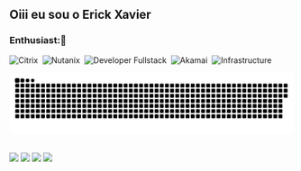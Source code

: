 ## Oiii eu sou o Erick Xavier 

### Enthusiast:🫶
![Citrix](https://img.shields.io/badge/-Citrix-05122A?style=flat&logo=hackaday&color=black)&nbsp;
![Nutanix](https://img.shields.io/badge/Nutanix-05122A?style=flat&logo=hackaday&color=blue)&nbsp;
![Developer Fullstack](https://img.shields.io/badge/DeveloperFullstack-05122A?style=flat&logo=hackaday&color=purple)&nbsp;
![Akamai](https://img.shields.io/badge/Akamai-05122A?style=flat&logo=hackaday&color=purple)&nbsp;
![Infrastructure](https://img.shields.io/badge/-Infra-05122A?style=flat&logo=hackaday&color=black)&nbsp;


<picture>
  <source media="(prefers-color-scheme: dark)" srcset="https://raw.githubusercontent.com/AnaKind4/AnaKind4/output/github-contribution-grid-snake-dark.svg">
  <source media="(prefers-color-scheme: light)" srcset="https://raw.githubusercontent.com/AnaKind4/AnaKind4/output/github-contribution-grid-snake.svg">
  <img alt="github contribution grid snake animation" src="https://raw.githubusercontent.com/AnaKind4/AnaKind4/output/github-contribution-grid-snake.svg">
</picture>
  
  ##
 
<div> 
  <a href="https://instagram.com/erickpeixotosx" target="_blank"><img src="https://img.shields.io/badge/-Instagram-%23E4405F?style=for-the-badge&logo=instagram&logoColor=white" target="_blank"></a>
 	<a href="[https://www.twitch.tv/sonecaizii" target="_blank"><img src="https://img.shields.io/badge/Twitch-9146FF?style=for-the-badge&logo=twitch&logoColor=white" target="_blank"></a>
  <a href = "mailto:erickxavier180@gmail.com"><img src="https://img.shields.io/badge/-Gmail-%23333?style=for-the-badge&logo=gmail&logoColor=white" target="_blank"></a>
  <a href="https://www.linkedin.com/in/erick-xavier-psx" target="_blank"><img src="https://img.shields.io/badge/-LinkedIn-%230077B5?style=for-the-badge&logo=linkedin&logoColor=white" target="_blank"></a> 
  
</div>
